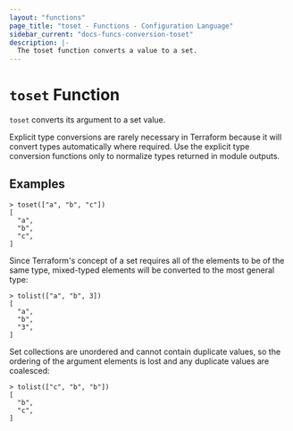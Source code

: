 ```yaml
---
layout: "functions"
page_title: "toset - Functions - Configuration Language"
sidebar_current: "docs-funcs-conversion-toset"
description: |-
  The toset function converts a value to a set.
---
```


# `toset` Function

`toset` converts its argument to a set value.

Explicit type conversions are rarely necessary in Terraform because it will
convert types automatically where required. Use the explicit type conversion
functions only to normalize types returned in module outputs.

## Examples

```
> toset(["a", "b", "c"])
[
  "a",
  "b",
  "c",
]
```

Since Terraform's concept of a set requires all of the elements to be of the
same type, mixed-typed elements will be converted to the most general type:

```
> tolist(["a", "b", 3])
[
  "a",
  "b",
  "3",
]
```

Set collections are unordered and cannot contain duplicate values, so the
ordering of the argument elements is lost and any duplicate values are
coalesced:

```
> tolist(["c", "b", "b"])
[
  "b",
  "c",
]
```
